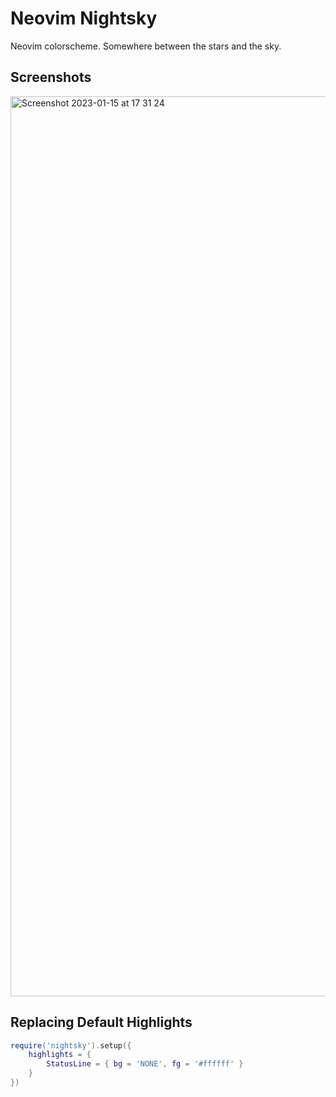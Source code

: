 # Neovim Nightsky
Neovim colorscheme. Somewhere between the stars and the sky.

## Screenshots
<img width="1440" alt="Screenshot 2023-01-15 at 17 31 24" src="https://user-images.githubusercontent.com/42460975/212535790-c0cce1aa-72bb-4c53-ad01-e05074a4b7f2.png">

## Replacing Default Highlights
``` lua
require('nightsky').setup({
	highlights = {
		StatusLine = { bg = 'NONE', fg = '#ffffff' }
	}
})
```
